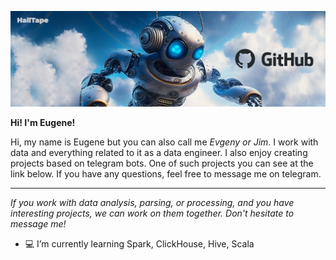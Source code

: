 !['profile'](https://github.com/halltape/halltape/blob/main/jpg/github_jpg.jpg)

**Hi! I'm Eugene!**

Hi, my name is Eugene but you can also call me *Evgeny or Jim*. I work with data and everything related to it as a data engineer. I also enjoy creating projects based on telegram bots. One of such projects you can see at the link below. If you have any questions, feel free to message me on telegram.
***
*If you work with data analysis, parsing, or processing, and you have interesting projects, we can work on them together. Don't hesitate to message me!*

- 💻 I’m currently learning Spark, ClickHouse, Hive, Scala
